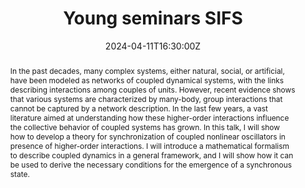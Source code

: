 ---
title: Young seminars SIFS

event: Young seminars SIFS

location: Online

summary: A seminar on synchronization in higher-order networks

abstract:   In the past decades, many complex systems, either natural, social, or artificial, have been modeled as networks of coupled dynamical systems, with the links describing interactions among couples of units. However, recent evidence shows that various systems are characterized by many-body, group interactions that cannot be captured by a network description. In the last few years, a vast literature aimed at understanding how these higher-order interactions influence the collective behavior of coupled systems has grown. In this talk, I will show how to develop a theory for synchronization of coupled nonlinear oscillators in presence of higher-order interactions. I will introduce a mathematical formalism to describe coupled dynamics in a general framework, and I will show how it can be used to derive the necessary conditions for the emergence of a synchronous state.

# Talk start and end times.
#   End time can optionally be hidden by prefixing the line with `#`.
date: '2024-04-11T16:30:00Z'

date_end: '2024-04-11T17:30:00Z'

all_day: false

authors: []

tags: 
  - Synchronization
  - Dynamical systems
  - Higher-order interactions
  - Hypergraphs
  - Simplicial complexes
  - Higher-order networks

# Is this a featured talk? (true/false)
featured: false

#url_video: 'https://youtu.be/FQrKf5tURx4?si=93UcBV5gHoWbk3Q6'

projects:
  - dynamics-on-hon
---